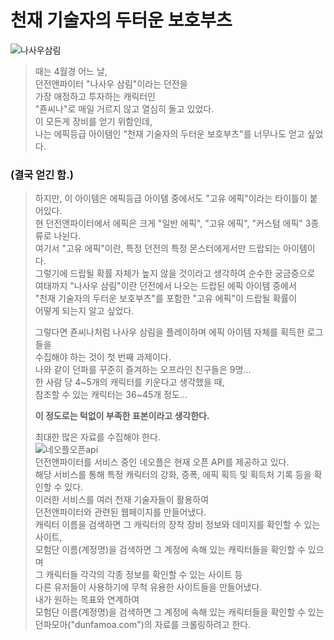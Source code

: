 # 천재 기술자의 두터운 보호부츠
![나사우삼림](https://user-images.githubusercontent.com/98927470/170825766-c6b5ce0c-352c-4856-8680-d1da7d8cfc3d.PNG)
> 때는 4월경 어느 날,  
> 던전앤파이터 "나사우 삼림"이라는 던전을  
> 가장 애정하고 투자하는 캐릭터인  
> "죤씨나"로 매일 거르지 않고 열심히 돌고 있었다.  
> 이 모든게 장비를 얻기 위함인데,  
> 나는 에픽등급 아이템인 "천재 기술자의 두터운 보호부츠"를 너무나도 얻고 싶었다.  
### (결국 얻긴 함.)  
> 하지만, 이 아이템은 에픽등급 아이템 중에서도 "고유 에픽"이라는 타이틀이 붙어있다.  
> 현 던전앤파이터에서 에픽은 크게 "일반 에픽", "고유 에픽", "커스텀 에픽" 3종류로 나뉜다.  
> 여기서 "고유 에픽"이란, 특정 던전의 특정 몬스터에게서만 드랍되는 아이템이다.  
> 그렇기에 드랍될 확률 자체가 높지 않을 것이라고 생각하여 순수한 궁금증으로  
> 여태까지 "나사우 삼림"이란 던전에서 나오는 드랍된 에픽 아이템 중에서  
> "천재 기술자의 두터운 보호부츠"를 포함한 "고유 에픽"이 드랍될 확률이  
> 어떻게 되는지 알고 싶었다.  
>  
> 그렇다면 죤씨나처럼 나사우 삼림을 플레이하며 에픽 아이템 자체를 획득한 로그들을  
> 수집해야 하는 것이 첫 번째 과제이다.  
> 나와 같이 던파를 꾸준히 즐겨하는 오프라인 친구들은 9명...  
> 한 사람 당 4\~5개의 캐릭터를 키운다고 생각했을 때,  
> 참조할 수 있는 캐릭터는 36\~45개 정도...  
>   
> **이 정도로는 턱없이 부족한 표본이라고 생각한다.**  
>   
> 최대한 많은 자료를 수집해야 한다.  
![네오플오픈api](https://user-images.githubusercontent.com/98927470/170826427-e2d11b4e-77c6-4ea4-b566-cad59c7b1b0d.PNG)  
> 던전앤파이터를 서비스 중인 네오플은 현재 오픈 API를 제공하고 있다.  
> 해당 서비스를 통해 특정 캐릭터의 강화, 증폭, 에픽 획득 및 획득처 기록 등을 확인할 수 있다.  
> 이러한 서비스를 여러 천재 기술자들이 활용하여  
> 던전앤파이터와 관련된 웹페이지를 만들어냈다.  
> 캐릭터 이름을 검색하면 그 캐릭터의 장착 장비 정보와 데미지를 확인할 수 있는 사이트,  
> 모험단 이름(계정명)을 검색하면 그 계정에 속해 있는 캐릭터들을 확인할 수 있으며  
> 그 캐릭터들 각각의 각종 정보를 확인할 수 있는 사이트 등  
> 다른 유저들이 사용하기에 무척 유용한 사이트들을 만들어냈다.  
> 내가 원하는 목표와 연계하여  
> 모험단 이름(계정명)을 검색하면 그 계정에 속해 있는 캐릭터들을 확인할 수 있는  
> 던파모아("dunfamoa.com")의 자료를 크롤링하려고 한다.  
